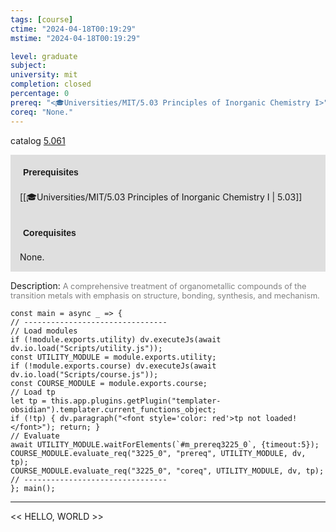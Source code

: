 ```yaml
---
tags: [course]
ctime: "2024-04-18T00:19:29"
mstime: "2024-04-18T00:19:29"

level: graduate
subject: 
university: mit
completion: closed
percentage: 0
prereq: "<🎓Universities/MIT/5.03 Principles of Inorganic Chemistry I>"
coreq: "None."
---
```


catalog [5.061](http://student.mit.edu/catalog/m5a.html#5.061)

<span style="display: block; padding: 15px; background-color: rgb(100, 100, 100, 0.2);"><font id="m_prereq3225_0" style="display: block; font-family: Arial, sans-serif; font-weight: bold; padding: 5px">Prerequisites</font><br><span id="prereq3225_0">[[🎓Universities/MIT/5.03 Principles of Inorganic Chemistry I | 5.03]]</span></span>
<span style="display: block; padding: 15px; background-color: rgb(100, 100, 100, 0.2);"><font id="m_coreq3225_0" style="display: block; font-family: Arial, sans-serif; font-weight: bold; padding: 5px">Corequisites</font><br><span id="coreq3225_0">None.</span></span>

<font style="">Description:</font>
<font style="color: grey; font-size: 0.8rem;">A comprehensive treatment of organometallic compounds of the transition metals with emphasis on structure, bonding, synthesis, and mechanism.</font>

```dataviewjs
const main = async _ => {
// --------------------------------
// Load modules
if (!module.exports.utility) dv.executeJs(await dv.io.load("Scripts/utility.js"));
const UTILITY_MODULE = module.exports.utility;
if (!module.exports.course) dv.executeJs(await dv.io.load("Scripts/course.js"));
const COURSE_MODULE = module.exports.course;
// Load tp
let tp = this.app.plugins.getPlugin("templater-obsidian").templater.current_functions_object;
if (!tp) { dv.paragraph("<font style='color: red'>tp not loaded!</font>"); return; }
// Evaluate
await UTILITY_MODULE.waitForElements(`#m_prereq3225_0`, {timeout:5});
COURSE_MODULE.evaluate_req("3225_0", "prereq", UTILITY_MODULE, dv, tp);
COURSE_MODULE.evaluate_req("3225_0", "coreq", UTILITY_MODULE, dv, tp);
// --------------------------------
}; main();
```

---

<< HELLO, WORLD >>
